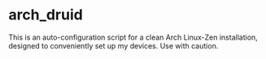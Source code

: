 # arch\_druid

This is an auto-configuration script for a clean Arch Linux-Zen installation, designed to conveniently set up my devices. Use with caution.
